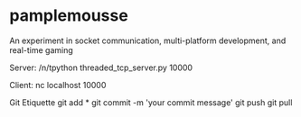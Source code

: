pamplemousse
============

An experiment in socket communication, multi-platform development, and real-time gaming

Server:
	/n/tpython threaded_tcp_server.py 10000

Client:
	nc localhost 10000

Git Etiquette
	git add *
	git commit -m 'your commit message'
	git push
	git pull
